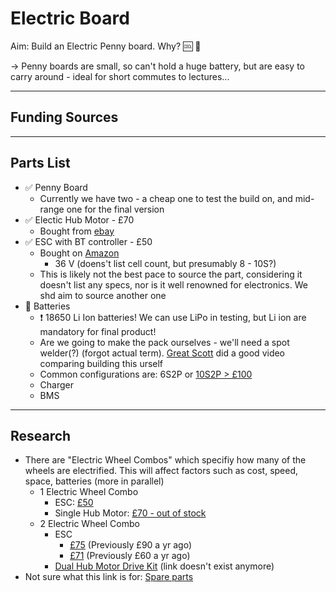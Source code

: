 # Electric Board

Aim: Build an Electric Penny board. Why? :cool: :dash:

-> Penny boards are small, so can't hold a huge battery, but are easy to carry around - ideal for short commutes to lectures...

---
## Funding Sources


---
## Parts List

- :white_check_mark: Penny Board 
  - Currently we have two - a cheap one to test the build on, and mid-range one for the final version
- :white_check_mark: Electic Hub Motor - £70
  - Bought from [ebay](https://www.ebay.co.uk/itm/353179721593)
- :white_check_mark: ESC with BT controller - £50
  - Bought on [Amazon](https://www.amazon.co.uk/Focket-Electric-Skateboard-Longboard-Controller/dp/B07WHWV7HJ)
    - 36 V (doens't list cell count, but presumably 8 - 10S?)
  - This is likely not the best pace to source the part, considering it doesn't list any specs, nor is it well renowned for electronics. We shd aim to source another one
- :white_square_button: Batteries
  - :heavy_exclamation_mark: 18650 Li Ion batteries! We can use LiPo in testing, but Li ion are mandatory for final product!
  - Are we going to make the pack ourselves - we'll need a spot welder(?) (forgot actual term). [Great Scott](https://www.youtube.com/watch?v=hwhqn4BmC2I) did a good video comparing building this urself
  - Common configurations are: 6S2P or [10S2P > £100](https://www.amazon.co.uk/s?k=10s2p+Battery)
  - Charger
  - BMS


---
## Research

- There are "Electric Wheel Combos" which specifiy how many of the wheels are electrified. This will affect factors such as cost, speed, space, batteries (more in parallel)
  - 1 Electric Wheel Combo
    - ESC: [£50](https://www.amazon.co.uk/Focket-Electric-Skateboard-Longboard-Controller/dp/B07WHWV7HJ)
    - Single Hub Motor: [£70 - out of stock](https://www.ebay.co.uk/itm/353179721593)
  - 2 Electric Wheel Combo
    - ESC
      - [£75](https://www.amazon.co.uk/Focket-Skateboard-Longboard-Substitute-Mainboard/dp/B07Y7ZHRPQ) (Previously £90 a yr ago)
      - [£71](https://www.ebay.co.uk/itm/284278794824) (Previously £60 a yr ago)
     - [Dual Hub Motor Drive Kit](https://www.ebay.co.uk/itm/313658467222) (link doesn't exist anymore)
- Not sure what this link is for: [Spare parts](https://www.ebay.co.uk/itm/163846909246)
